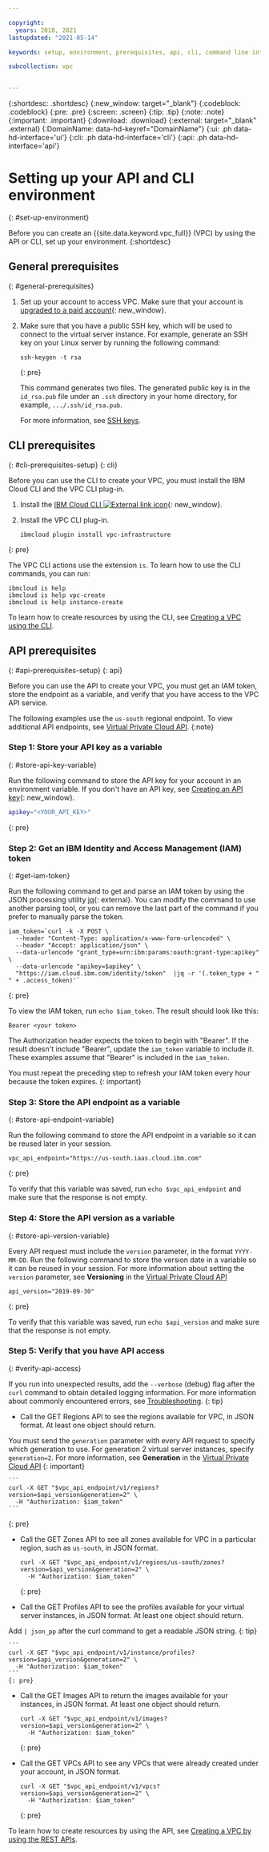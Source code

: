 ```yaml
---

copyright:
  years: 2018, 2021
lastupdated: "2021-05-14"

keywords: setup, environment, prerequisites, api, cli, command line interface, plugin, creating a vpc, iam, permissions, access, ssh key

subcollection: vpc


---
```


{:shortdesc: .shortdesc}
{:new_window: target="_blank"}
{:codeblock: .codeblock}
{:pre: .pre}
{:screen: .screen}
{:tip: .tip}
{:note: .note}
{:important: .important}
{:download: .download}
{:external: target="_blank" .external}
{:DomainName: data-hd-keyref="DomainName"}
{:ui: .ph data-hd-interface='ui'}
{:cli: .ph data-hd-interface='cli'}
{:api: .ph data-hd-interface='api'}

# Setting up your API and CLI environment
{: #set-up-environment}

Before you can create an {{site.data.keyword.vpc_full}} (VPC) by using the API or CLI, set up your environment.
{:shortdesc}


## General prerequisites
{: #general-prerequisites}

1. Set up your account to access VPC. Make sure that your account is [upgraded to a paid account](/docs/account?topic=account-accountfaqs#changeacct){: new_window}. 
2. Make sure that you have a public SSH key, which will be used to connect to the virtual server instance. For example, generate an SSH key on your Linux server by running the following command:

    ```
    ssh-keygen -t rsa
    ``` 
    {: pre}

   This command generates two files. The generated public key is in the `id_rsa.pub` file under an ``.ssh`` directory in your home directory, for example, ``.../.ssh/id_rsa.pub``.

   For more information, see [SSH keys](/docs/vpc?topic=vpc-ssh-keys).

## CLI prerequisites
{: #cli-prerequisites-setup}
{: cli}

Before you can use the CLI to create your VPC, you must install the IBM Cloud CLI and the VPC CLI plug-in.

1. Install the [IBM Cloud CLI ![External link icon](../icons/launch-glyph.svg "External link icon")](/docs/cli?topic=cli-getting-started){: new_window}.
1. Install the VPC CLI plug-in.

   ```
   ibmcloud plugin install vpc-infrastructure
   ```
  {: pre}

The VPC CLI actions use the extension `is`. To learn how to use the CLI commands, you can run:
    
```
ibmcloud is help
ibmcloud is help vpc-create
ibmcloud is help instance-create
```

To learn how to create resources by using the CLI, see [Creating a VPC using the CLI](/docs/vpc?topic=vpc-creating-a-vpc-using-cli).

## API prerequisites
{: #api-prerequisites-setup}
{: api}

Before you can use the API to create your VPC, you must get an IAM token, store the endpoint as a variable, and verify that you have access to the VPC API service. 

The following examples use the `us-south` regional endpoint. To view additional API endpoints, see [Virtual Private Cloud API](https://cloud.ibm.com/apidocs/vpc#api-endpoint).
{:note}

### Step 1: Store your API key as a variable
{: #store-api-key-variable}

Run the following command to store the API key for your account in an environment variable. If you don't have an API key, see [Creating an API key](/docs/account?topic=account-userapikey#create_user_key){: new_window}.

```bash
apikey="<YOUR_API_KEY>"
```
{: pre} 

### Step 2: Get an IBM Identity and Access Management (IAM) token
{: #get-iam-token}

Run the following command to get and parse an IAM token by using the JSON processing utility [jq](https://stedolan.github.io/jq/){: external}. You can modify the command to use another parsing tool, or you can remove the last part of the command if you prefer to manually parse the token.

```
iam_token=`curl -k -X POST \
  --header "Content-Type: application/x-www-form-urlencoded" \
  --header "Accept: application/json" \
  --data-urlencode "grant_type=urn:ibm:params:oauth:grant-type:apikey" \
  --data-urlencode "apikey=$apikey" \
  "https://iam.cloud.ibm.com/identity/token"  |jq -r '(.token_type + " " + .access_token)'`
```
{: pre}

To view the IAM token, run ``echo $iam_token``. The result should look like this:

```
Bearer <your token>
```

The Authorization header expects the token to begin with "Bearer". If the result doesn't include "Bearer", update the `iam_token` variable to include it. These examples assume that "Bearer" is included in the `iam_token`.

You must repeat the preceding step to refresh your IAM token every hour because the token expires.
{: important}

### Step 3: Store the API endpoint as a variable
{: #store-api-endpoint-variable}

Run the following command to store the API endpoint in a variable so it can be reused later in your session. 

```
vpc_api_endpoint="https://us-south.iaas.cloud.ibm.com"
 ```
{: pre}

To verify that this variable was saved, run ``echo $vpc_api_endpoint`` and make sure that the response is not empty.

### Step 4: Store the API version as a variable
{: #store-api-version-variable}


Every API request must include the `version` parameter, in the format `YYYY-MM-DD`. Run the following command to store the version date in a variable so it can be reused in your session. For more information about setting the `version` parameter, see **Versioning** in the [Virtual Private Cloud API](https://{DomainName}/apidocs/vpc#api-versioning) 

```
api_version="2019-09-30"
 ```
{: pre}

To verify that this variable was saved, run ``echo $api_version`` and make sure that the response is not empty.

### Step 5: Verify that you have API access
{: #verify-api-access}

If you run into unexpected results, add the `--verbose` (debug) flag after the `curl` command to obtain detailed logging information. For more information about commonly encountered errors, see [Troubleshooting](/docs/vpc?topic=vpc-troubleshooting-vpc).
{: tip}

 * Call the GET Regions API to see the regions available for VPC, in JSON format. At least one object should return.
  
  You must send the `generation` parameter with every API request to specify which generation to use. For generation 2 virtual server instances, specify `generation=2`. For more information, see **Generation** in the [Virtual Private Cloud API](https://{DomainName}/apidocs/vpc#api-generation-parameter) 
  {: important}

    ```
    curl -X GET "$vpc_api_endpoint/v1/regions?version=$api_version&generation=2" \
      -H "Authorization: $iam_token"
    ```
   {: pre}

 * Call the GET Zones API to see all zones available for VPC in a particular region, such as `us-south`, in JSON format.

    ```
    curl -X GET "$vpc_api_endpoint/v1/regions/us-south/zones?version=$api_version&generation=2" \
      -H "Authorization: $iam_token"
    ```
   {: pre}

 * Call the GET Profiles API to see the profiles available for your virtual server instances, in JSON format. At least one object should return.

  Add ` | json_pp ` after the curl command to get a readable JSON string.
  {: tip}

    ```
    curl -X GET "$vpc_api_endpoint/v1/instance/profiles?version=$api_version&generation=2" \
      -H "Authorization: $iam_token"
    ```
    {: pre}

 * Call the GET Images API to return the images available for your instances, in JSON format. At least one object should return.
 
   ```
   curl -X GET "$vpc_api_endpoint/v1/images?version=$api_version&generation=2" \
     -H "Authorization: $iam_token"
   ```
   {: pre}

 * Call the GET VPCs API to see any VPCs that were already created under your account, in JSON format.

    ```
    curl -X GET "$vpc_api_endpoint/v1/vpcs?version=$api_version&generation=2" \
      -H "Authorization: $iam_token"
    ```
    {: pre}

To learn how to create resources by using the API, see [Creating a VPC by using the REST APIs](/docs/vpc?topic=vpc-creating-a-vpc-using-the-rest-apis).

